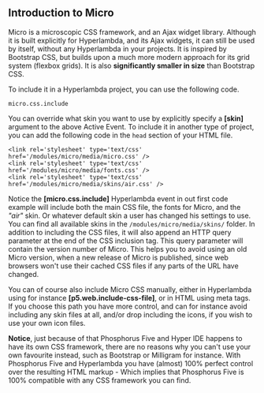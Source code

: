 ## Introduction to Micro

Micro is a microscopic CSS framework, and an Ajax widget library. Although it is built explicitly for Hyperlambda,
and its Ajax widgets, it can still be used by itself, without any Hyperlambda in your projects.
It is inspired by Bootstrap CSS, but builds upon a much more modern approach for its grid system (flexbox grids).
It is also **significantly smaller in size** than Bootstrap CSS.

To include it in a Hyperlambda project, you can use the following code.

```hyperlambda
micro.css.include
```

You can override what skin you want to use by explicitly specify a **[skin]** argument to the above Active Event.
To include it in another type of project, you can add the following code in the `head` section of your HTML file.

```htmlmixed
<link rel='stylesheet' type='text/css' href='/modules/micro/media/micro.css' />
<link rel='stylesheet' type='text/css' href='/modules/micro/media/fonts.css' />
<link rel='stylesheet' type='text/css' href='/modules/micro/media/skins/air.css' />
```

Notice the **[micro.css.include]** Hyperlambda event in out first code example will include both the main CSS file, the fonts for
Micro, and the _"air"_ skin. Or whatever default skin a user has changed his settings to use. You can find all available skins
in the `/modules/micro/media/skins/` folder. In addition to including the CSS files, it will also append an HTTP query parameter at the end of the CSS 
inclusion tag. This query parameter will contain the version number of Micro. This helps you to avoid
using an old Micro version, when a new release of Micro is published, since web browsers won't use their cached
CSS files if any parts of the URL have changed.

You can of course also include Micro CSS manually, either in Hyperlambda using for instance **[p5.web.include-css-file]**, 
or in HTML using meta tags. If you choose this path you have more control, and can for instance avoid 
including any skin files at all, and/or drop including the icons, if you wish to use your own icon files.

**Notice**, just because of that Phosphorus Five and Hyper IDE happens to have its own CSS framework, there
are no reasons why you can't use your own favourite instead, such as Bootstrap or Milligram for instance.
With Phosphorus Five and Hyperlambda you have (almost) 100% perfect control over the resulting HTML markup -
Which implies that Phosphorus Five is 100% compatible with any CSS framework you can find.
